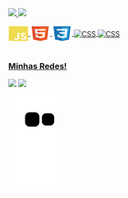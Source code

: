 <div>
  <a href="https://github.com/jose-eduardo-00">
  <img height="180em" src="https://github-readme-stats.vercel.app/api?username=jose-eduardo-00&show_icons=true&theme=tokyonight&include_all_commits=true&count_private=true"/>
  <img height="180em" src="https://github-readme-stats.vercel.app/api/top-langs/?username=jose-eduardo-00&layout=compact&langs_count=6&theme=tokyonight"/>
</div>
<div style="display: inline_block"><br>
  <img align="center" alt="Js" height="30" width="40" src="https://raw.githubusercontent.com/devicons/devicon/master/icons/javascript/javascript-plain.svg">
  <img align="center" alt="HTML" height="30" width="40" src="https://raw.githubusercontent.com/devicons/devicon/master/icons/html5/html5-original.svg">
  <img align="center" alt="CSS" height="30" width="40" src="https://raw.githubusercontent.com/devicons/devicon/master/icons/css3/css3-original.svg">
  <img align="center" alt="CSS" height="30" width="40" 
src="https://cdn.jsdelivr.net/gh/devicons/devicon/icons/git/git-original.svg">
  <img align="center" alt="CSS" height="30" width="40" 
src="https://cdn.jsdelivr.net/gh/devicons/devicon/icons/react/react-original.svg">
</div>
 
 <br>
 
  ### Minhas Redes!
 
<div> 
  <a href="https://instagram.com/jose-eduardo-00" target="_blank"><img src="https://img.shields.io/badge/-Instagram-%23E4405F?style=for-the-badge&logo=instagram&logoColor=white" target="_blank"></a>
  <a href="https://www.linkedin.com/in/jose-eduardo-13799623b" target="_blank"><img src="https://img.shields.io/badge/-LinkedIn-%230077B5?style=for-the-badge&logo=linkedin&logoColor=white" target="_blank"></a> 
 
  ![Snake animation](https://github.com/jose-eduardo-00/jose-eduardo-00/blob/output/github-contribution-grid-snake.svg)

</div>
